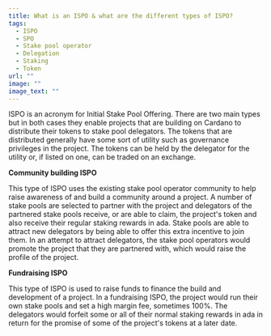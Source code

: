 ```yaml
---
title: What is an ISPO & what are the different types of ISPO?
tags:
  - ISPO
  - SPO
  - Stake pool operator
  - Delegation
  - Staking
  - Token
url: ""
image: ""
image_text: ""
---
```


ISPO is an acronym for Initial Stake Pool Offering. There are two main types but in both cases they enable projects that are building on Cardano to distribute their tokens to stake pool delegators. The tokens that are distributed generally have some sort of utility such as governance privileges in the project. The tokens can be held by the delegator for the utility or, if listed on one, can be traded on an exchange.

**Community building ISPO**

This type of ISPO uses the existing stake pool operator community to help raise awareness of and build a community around a project. A number of stake pools are selected to partner with the project and delegators of the partnered stake pools receive, or are able to claim, the project's token and also receive their regular staking rewards in ada. Stake pools are able to attract new delegators by being able to offer this extra incentive to join them. In an attempt to attract delegators, the stake pool operators would promote the project that they are partnered with, which would raise the profile of the project.

**Fundraising ISPO**

This type of ISPO is used to raise funds to finance the build and development of a project. In a fundraising ISPO, the project would run their own stake pools and set a high margin fee, sometimes 100%. The delegators would forfeit some or all of their normal staking rewards in ada in return for the promise of some of the project's tokens at a later date.
